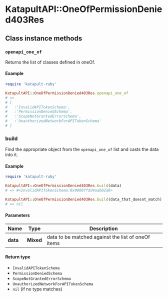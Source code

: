 # KatapultAPI::OneOfPermissionDenied403Res

## Class instance methods

### `openapi_one_of`

Returns the list of classes defined in oneOf.

#### Example

```ruby
require 'katapult-ruby'

KatapultAPI::OneOfPermissionDenied403Res.openapi_one_of
# =>
# [
#   :'InvalidAPITokenSchema',
#   :'PermissionDeniedSchema',
#   :'ScopeNotGrantedErrorSchema',
#   :'UnauthorizedNetworkForAPITokenSchema'
# ]
```

### build

Find the appropriate object from the `openapi_one_of` list and casts the data into it.

#### Example

```ruby
require 'katapult-ruby'

KatapultAPI::OneOfPermissionDenied403Res.build(data)
# => #<InvalidAPITokenSchema:0x00007fdd4aab02a0>

KatapultAPI::OneOfPermissionDenied403Res.build(data_that_doesnt_match)
# => nil
```

#### Parameters

| Name | Type | Description |
| ---- | ---- | ----------- |
| **data** | **Mixed** | data to be matched against the list of oneOf items |

#### Return type

- `InvalidAPITokenSchema`
- `PermissionDeniedSchema`
- `ScopeNotGrantedErrorSchema`
- `UnauthorizedNetworkForAPITokenSchema`
- `nil` (if no type matches)

